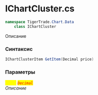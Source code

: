 
# IChartCluster.cs
```csharp
namespace TigerTrade.Chart.Data  
    class IChartCluster
```

Описание

### Синтаксис
```csharp
IChartClusterItem GetItem(Decimal price)
```

### Параметры  
<mark style="color:yellow;">`price`</mark> <mark style="color:red;">*`Decimal`*</mark>  
 *Описание*  
  

                    
                    